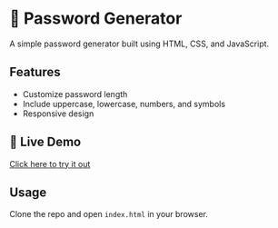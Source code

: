 # 🔐 Password Generator

A simple password generator built using HTML, CSS, and JavaScript.

## Features
- Customize password length
- Include uppercase, lowercase, numbers, and symbols
- Responsive design

## 🔗 Live Demo
[Click here to try it out](https://Sarika-sh.github.io/password-generator)

## Usage
Clone the repo and open `index.html` in your browser.
